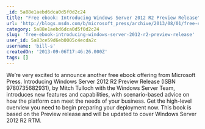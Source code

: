```yaml
---
_id: 5a88e1aebd6dca0d5f0d2c24
title: "Free ebook: Introducing Windows Server 2012 R2 Preview Release"
url: 'http://blogs.msdn.com/b/microsoft_press/archive/2013/08/01/free-ebook-introducing-windows-server-2012-r2-preview-release.aspx?loc=zTS1z&prod=zWSz&tech=zOttechz&prog=zPressz&type=zDLz&media=zBKz&country=zUSz'
category: 5a88e1aebd6dca0d5f0d2c24
slug: 'free-ebook-introducing-windows-server-2012-r2-preview-release'
user_id: 5a83ce59d6eb0005c4ecda2c
username: 'bill-s'
createdOn: '2013-09-06T17:46:26.000Z'
tags: []
---
```


We’re very excited to announce another free ebook offering from Microsoft Press. Introducing Windows Server 2012 R2 Preview Release (ISBN 9780735682931), by Mitch Tulloch with the Windows Server Team, introduces new features and capabilities, with scenario-based advice on how the platform can meet the needs of your business. Get the high-level overview you need to begin preparing your deployment now. This book is based on the Preview release and will be updated to cover Windows Server 2012 R2 RTM.
